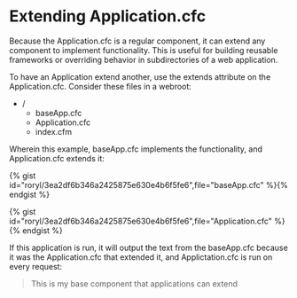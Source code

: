 # Extending Application.cfc

Because the Application.cfc is a regular component, it can extend any component to implement functionality. This is useful for building reusable frameworks or overriding behavior in subdirectories of a web application.

To have an Application extend another, use the extends attribute on the Application.cfc. Consider these files in a webroot:

* /
  * baseApp.cfc
  * Application.cfc
  * index.cfm

Wherein this example, baseApp.cfc implements the functionality, and Application.cfc extends it:

{% gist id="roryl/3ea2df6b346a2425875e630e4b6f5fe6",file="baseApp.cfc" %}{% endgist %}

{% gist id="roryl/3ea2df6b346a2425875e630e4b6f5fe6",file="Application.cfc" %}{% endgist %}

If this application is run, it will output the text from the baseApp.cfc because it was the Application.cfc that extended it, and Applictation.cfc is run on every request: 

> This is my base component that applications can extend


